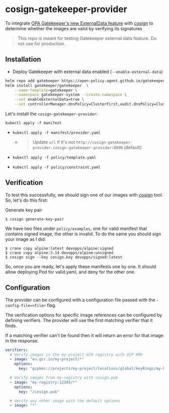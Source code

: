 # cosign-gatekeeper-provider
To integrate [OPA Gatekeeper's new ExternalData feature](https://open-policy-agent.github.io/gatekeeper/website/docs/externaldata) with [cosign](github.com/sigstore/cosign) to determine whether the images  are valid by verifying its signatures

> This repo is meant for testing Gatekeeper external data feature. Do not use for production.

## Installation

- Deploy Gatekeeper with external data enabled (`--enable-external-data`)
```sh
helm repo add gatekeeper https://open-policy-agent.github.io/gatekeeper/charts
helm install gatekeeper/gatekeeper  \
    --name-template=gatekeeper \
    --namespace gatekeeper-system --create-namespace \
    --set enableExternalData=true \
    --set controllerManager.dnsPolicy=ClusterFirst,audit.dnsPolicy=ClusterFirst
```

Let's install the `cosign-gatekeeper-provider`:

 `kubectl apply -f manifest`

- `kubectl apply -f manifest/provider.yaml`
  - > Update `url` if it's not `http://cosign-gatekeeper-provider.cosign-gatekeeper-provider:8090` (default)

- `kubectl apply -f policy/template.yaml`

- `kubectl apply -f policy/constraint.yaml`

## Verification

To test this successfully, we should sign one of our images with [cosign](https://github.com/sigstore/cosign#installation) tool. So, let's do this first:

Generate key pair
```shell
$ cosign generate-key-pair
```

We have two files under `policy/examples`, one for valid manifest that contains signed image, the other is invalid. To do the same you should sign your image as I did:

```shell
$ crane copy alpine:latest devopps/alpine:signed
$ crane copy alpine:3.14 devopps/alpine:unsigned
$ cosign sign --key cosign.key devopps/signed:latest
```

So, once you are ready, let's apply these manifests one by one. It should allow deploying Pod for valid.yaml, and deny for the other one.

## Configuration

The provider can be configured with a configuration file passed with the
`-config-file=<file>` flag.

The verification options for specific image references can be configured by
defining verifiers. The provider will use the first matching verifier that it
finds.

If a matching verifier can't be found then it will return an error for that image
in the response.

```yaml
verifiers:
  # Verify images in the my-project GCR registry with GCP KMS
  - image: "eu.gcr.io/my-project/*"
    options:
      key: "gcpkms://projects/my-project/locations/global/keyRings/my-keyring/cryptoKeys/my-key"

  # Verify images from my-registry with cosign.pub
  - image: "my-registry:12345/*"
    options:
      key: "/cosign.pub"

  # Verify any other image with the default options
  - image: "*"
```
